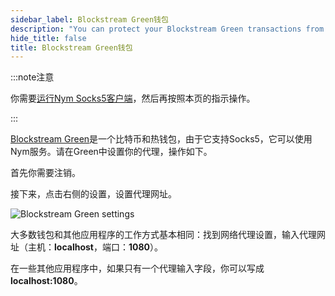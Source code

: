 ```yaml
---
sidebar_label: Blockstream Green钱包
description: "You can protect your Blockstream Green transactions from network eavesdroppers using the Nym mixnet. Here's how."
hide_title: false
title: Blockstream Green钱包
---
```


:::note注意

你需要[运行Nym Socks5客户端](/docs/stable/use-external-apps/)，然后再按照本页的指示操作。

:::

[Blockstream Green](https://blockstream.com/green/)是一个比特币和热钱包，由于它支持Socks5，它可以使用Nym服务。请在Green中设置你的代理，操作如下。

首先你需要注销。

接下来，点击右侧的设置，设置代理网址。

![Blockstream Green settings](/img/docs/wallet-proxy-settings/blockstream-green.gif)

大多数钱包和其他应用程序的工作方式基本相同：找到网络代理设置，输入代理网址（主机：**localhost**，端口：**1080**）。

在一些其他应用程序中，如果只有一个代理输入字段，你可以写成**localhost:1080**。
